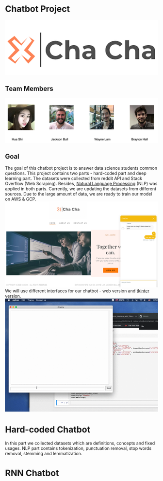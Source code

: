 # Chatbot Project
![images/chacha.png](images/chacha.png)
## Team Members
![images/team_members.png](images/team_members.png)

## Goal
The goal of this chatbot project is to answer data science students common questions. This project contains two parts -  hard-coded part and deep learning part.
The datasets were collected from reddit API and Stack Overflow (Web Scraping). Besides, [Natural Language Processing](https://en.wikipedia.org/wiki/Natural_language_processing) (NLP) was applied in both parts. Currently, we are updating the datasets from different sources. Due to the large amount of data, we are ready to train our model on AWS & GCP.
![images/web_version.png](images/web_version.png)
We will use different interfaces for our chatbot - web version and [tkinter](https://docs.python.org/3/library/tkinter.html) version.
![images/video1.gif](images/video1.gif)
# Hard-coded Chatbot
In this part we collected datasets which are definitions, concepts and fixed usages. NLP part contains tokenization, punctuation removal, stop words removal, stemming and lemmatization.  

# RNN Chatbot


